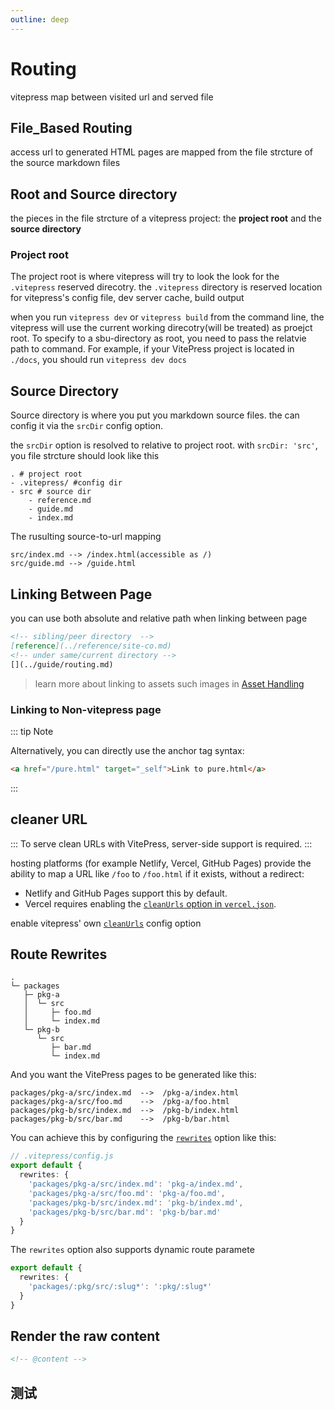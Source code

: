 ```yaml
---
outline: deep
---
```


# Routing

vitepress map between visited url and served file

## File_Based Routing

access url to generated HTML pages are mapped from the file strcture of the  source markdown files 

## Root and Source directory

the pieces in the file strcture of a vitepress project: the **project root** and the **source directory**

### Project root

The project root is where vitepress will try to look the look for the `.vitepress` reserved direcotry. the `.vitepress` directory is reserved location for vitepress's config file, dev server cache, build output

when you run `vitepress dev` or `vitepress build` from the command line, the vitepress will use the current working direcotry(will be treated) as proejct root. To specify to a sbu-directory as root, you need to pass the relatvie path to command. For example, if your VitePress project is located in `./docs`, you should run `vitepress dev docs`



## Source Directory

Source directory is where you put you markdown source files.
the can config it via the `srcDir` config option.

the `srcDir` option is resolved to relative to project root.
with `srcDir: 'src'`, you file strcture should look like this

```
. # project root
- .vitepress/ #config dir
- src # source dir
    - reference.md
    - guide.md
    - index.md
```

The rusulting source-to-url mapping
```
src/index.md --> /index.html(accessible as /)
src/guide.md --> /guide.html
```

## Linking Between Page

you can use both absolute and relative path when linking between page


```md
<!-- sibling/peer directory  -->
[reference](../reference/site-co.md)
<!-- under same/current directory -->
[](../guide/routing.md)
```


> learn more about linking to assets such images in [Asset Handling](./asset-handling)

### Linking to Non-vitepress page

::: tip Note

Alternatively, you can directly use the anchor tag syntax:

```md
<a href="/pure.html" target="_self">Link to pure.html</a>
```

:::

## cleaner URL

:::
To serve clean URLs with VitePress, server-side support is required.
:::


hosting platforms (for example Netlify, Vercel, GitHub Pages) provide the ability to map a URL like `/foo` to `/foo.html` if it exists, without a redirect:



- Netlify and GitHub Pages support this by default.
- Vercel requires enabling the [`cleanUrls` option in `vercel.json`](https://vercel.com/docs/concepts/projects/project-configuration#cleanurls).

enable vitepress' own [`cleanUrls`](../reference/site-config#cleanurls) config option


## Route Rewrites


```
.
└─ packages
   ├─ pkg-a
   │  └─ src
   │     ├─ foo.md
   │     └─ index.md
   └─ pkg-b
      └─ src
         ├─ bar.md
         └─ index.md
```

And you want the VitePress pages to be generated like this:

```
packages/pkg-a/src/index.md  -->  /pkg-a/index.html
packages/pkg-a/src/foo.md    -->  /pkg-a/foo.html
packages/pkg-b/src/index.md  -->  /pkg-b/index.html
packages/pkg-b/src/bar.md    -->  /pkg-b/bar.html
```

You can achieve this by configuring the [`rewrites`](../reference/site-config#rewrites) option like this:

```ts
// .vitepress/config.js
export default {
  rewrites: {
    'packages/pkg-a/src/index.md': 'pkg-a/index.md',
    'packages/pkg-a/src/foo.md': 'pkg-a/foo.md',
    'packages/pkg-b/src/index.md': 'pkg-b/index.md',
    'packages/pkg-b/src/bar.md': 'pkg-b/bar.md'
  }
}
```
The `rewrites` option also supports dynamic route paramete

```ts
export default {
  rewrites: {
    'packages/:pkg/src/:slug*': ':pkg/:slug*'
  }
}
```

## Render the raw content

```md
<!-- @content -->
```

## 测试 